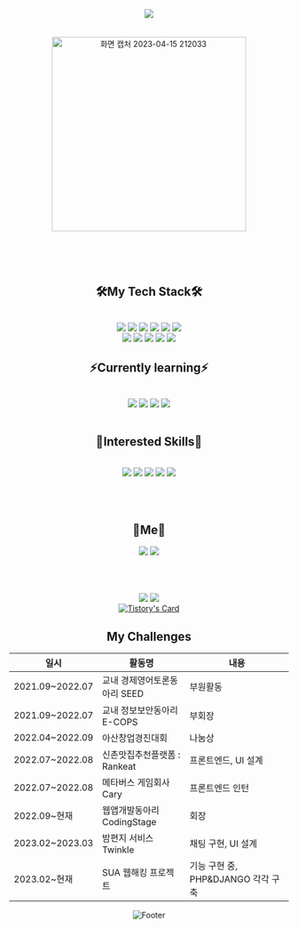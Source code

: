 <div align="center"><img src="https://capsule-render.vercel.app/api?type=wave&color=auto&height=300&section=header&text=Solar's%Github&fontSize=90" /></div>
<br><br>

<div align="center">
    <img width="350" alt="화면 캡처 2023-04-15 212033" src="https://user-images.githubusercontent.com/93020734/232223220-87ad7b2d-486f-4904-8829-49e0cdcbb5fe.png">
</div>
<br>

<br><br>
<div align="center"><h2>🛠My Tech Stack🛠</h2></div>
<br>
<div align="center">
<img src="https://img.shields.io/badge/Next.js-000000?style=flat-square&logo=next.js&logoColor=white"/>
<img src="https://img.shields.io/badge/Android-3DDC84?style=flat-square&logo=Android&logoColor=white"/>
<img src="https://img.shields.io/badge/React Query-FF4154?style=flat-square&logo=react query&logoColor=white"/>
<img src="https://img.shields.io/badge/React-61DAFB?style=flat-square&logo=react&logoColor=white"/>
<img src="https://img.shields.io/badge/Node.js-339933?style=flat-square&logo=node.js&logoColor=white"/>
  <img src="https://img.shields.io/badge/PHP-777BB4?style=flat-square&logo=php&logoColor=white"/>
</div>
<div align="center">
<img src="https://img.shields.io/badge/Express-000000?style=flat-square&logo=Express&logoColor=white"/>
<img src="https://img.shields.io/badge/Redux-764ABC?style=flat-square&logo=redux&logoColor=white"/>
  <img src="https://img.shields.io/badge/PyTorch-EE4C2C?style=flat-square&logo=PyTorch&logoColor=white"/>
   <img src="https://img.shields.io/badge/Keras-D00000?style=flat-square&logo=Keras&logoColor=white"/>
    <img src="https://img.shields.io/badge/pandas-150458?style=flat-square&logo=pandas&logoColor=white"/>
</div>
<div align="center"><h2>⚡Currently learning⚡</h2></div><br>
<div align="center">
  <img src="https://img.shields.io/badge/Spring-6DB33F?style=flat-square&logo=spring&logoColor=white"/>
  <img src="https://img.shields.io/badge/TypeScript-3178C6?style=flat-square&logo=TypeScript&logoColor=white"/>
  <img src="https://img.shields.io/badge/Django-092E20?style=flat-square&logo=Django&logoColor=white"/>
 <img src="https://img.shields.io/badge/Go-00ADD8?style=flat-square&logo=Go&logoColor=white"/>
 </div>
<br>
<div align = "center"><h2>🌱Interested Skills🌱</h2>
<br>
<div align = "center">
<img src="https://img.shields.io/badge/Kubernetes-326CE5?style=flat-square&logo=kubernetes&logoColor=white"/>
<img src="https://img.shields.io/badge/Docker-2496ED?style=flat-square&logo=dockers&logoColor=white"/>
 <img src="https://img.shields.io/badge/Firebase-FFCA28?style=flat-square&logo=Firebase&logoColor=black" style="border-color:black;"/>
<img src="https://img.shields.io/badge/Amazon AWS-232F3E?style=flat-square&logo=amazon aws&logoColor=white"/>
<img src="https://img.shields.io/badge/Unity-FFFFFF?style=flat-square&logo=Unity&logoColor=black" style="border-color:black;"/>
</div>
<br><br><br>
<div align="center"><h2>🐣Me🐣</h2></div>
 <a href="https://hits.seeyoufarm.com"><img src="https://hits.seeyoufarm.com/api/count/incr/badge.svg?url=https%3A%2F%2Fgithub.com%2FSolarthenomad&count_bg=%23240DDE&title_bg=%23555555&icon=&icon_color=%23E7E7E7&title=hits&edge_flat=true"/></a>
  <img src="https://img.shields.io/badge/Gmail-EA4335?style=flat-square&logo=Gmail&logoColor=black" style="border-color:black;"/>

<br><br><br>
<span><img src="https://github-readme-stats.vercel.app/api/top-langs/?username=solarthenomad&layout=compact"></span>
<span><img src="https://github-readme-stats.vercel.app/api?username=solarthenomad&show_icons=true"></span>
<br>
<span>[![Tistory's Card](https://github-readme-tistory-card.vercel.app/api?name=solarthenomadictraveler&theme=santorini)](https://solarthenomadictraveler.tistory.com/)
</span>
  
  <div align = "center"><h2>My Challenges</h2>
<span>

  |일시|활동명|내용|
|------|---|---|
|2021.09~2022.07|교내 경제영어토론동아리 SEED|부원활동|
|2021.09~2022.07|교내 정보보안동아리 E-COPS|부회장|
|2022.04~2022.09|아산창업경진대회|나눔상|
|2022.07~2022.08|신촌맛집추천플랫폼 : Rankeat|프론트엔드, UI 설계|
|2022.07~2022.08|메타버스 게임회사 Cary|프론트엔드 인턴|
|2022.09~현재|웹앱개발동아리 CodingStage|회장| 
|2023.02~2023.03|밤편지 서비스 Twinkle|채팅 구현, UI 설계|
|2023.02~현재|SUA 웹해킹 프로젝트|기능 구현 중, PHP&DJANGO 각각 구축|


  </span>

![Footer](https://capsule-render.vercel.app/api?type=waving&color=auto&height=200&section=footer)  
  
  <!--
**Solarthenomad/Solarthenomad** is a ✨ _special_ ✨ repository because its `README.md` (this file) appears on your GitHub profile.

Here are some ideas to get you started:

- 🔭 I’m currently working on ...
- 🌱 I’m currently learning ...
- 👯 I’m looking to collaborate on ...
- 🤔 I’m looking for help with ...
- 💬 Ask me about ...
- 📫 How to reach me: ...
- 😄 Pronouns: ...
- ⚡ Fun fact: ...
-->
